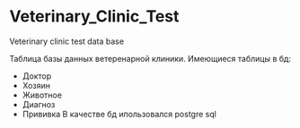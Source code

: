 # Veterinary_Clinic_Test
Veterinary clinic test data base

Таблица базы данных ветеренарной клиники.
Имеющиеся таблицы в бд:
- Доктор
- Хозяин
- Животное
- Диагноз
- Прививка
В качестве бд ипользовался postgre sql
